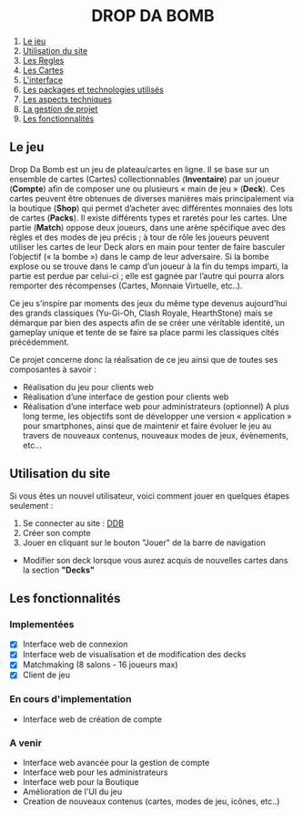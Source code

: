 <h1 align="center"> DROP DA BOMB </h1>

1. [Le jeu](#le-jeu)
2. [Utilisation du site](#utilisation-du-site)
3. [Les Regles](Documentation/LesRegles.md)
4. [Les Cartes](Documentation/LesCartes.md)
5. [L'interface](Documentation/Interface.md)
6. [Les packages et technologies utilisés](Documentation/Packages.md)
7. [Les aspects techniques](Documentation/Technique.md)
8. [La gestion de projet](Documentation/GestionProjet.md)
9. [Les fonctionnalités](#les-fonctionnalités)

## Le jeu

Drop Da Bomb est un jeu de plateau/cartes en ligne.
Il se base sur un ensemble de cartes (Cartes) collectionnables (**Inventaire**) par un joueur (**Compte**) afin de composer une ou plusieurs « main de jeu » (**Deck**). 
Ces cartes peuvent être obtenues de diverses manières mais principalement via la boutique (**Shop**) qui permet d’acheter avec différentes monnaies des lots de cartes (**Packs**). Il existe différents types et raretés pour les cartes. 
Une partie (**Match**) oppose deux joueurs, dans une arène spécifique avec des règles et des modes de jeu précis ; à tour de rôle les joueurs peuvent utiliser les cartes de leur Deck alors en main pour tenter de faire basculer l’objectif (« la bombe ») dans le camp de leur adversaire. 
Si la bombe explose ou se trouve dans le camp d’un joueur à la fin du temps imparti, la partie est perdue par celui-ci ; elle est gagnée par l’autre qui pourra alors remporter des récompenses (Cartes, Monnaie Virtuelle, etc..).

Ce jeu s’inspire par moments des jeux du même type devenus aujourd’hui des grands classiques (Yu-Gi-Oh, Clash Royale, HearthStone) mais se démarque par bien des aspects afin de se créer une véritable identité, un gameplay unique et tente de se faire sa place parmi les classiques cités précédemment. 

Ce projet concerne donc la réalisation de ce jeu ainsi que de toutes ses composantes à savoir : 
-	Réalisation du jeu pour clients web
-	Réalisation d’une interface de gestion pour clients web
-	Réalisation d’une interface web pour administrateurs (optionnel)
A plus long terme, les objectifs sont de développer une version « application » pour smartphones, ainsi que de maintenir et faire évoluer le jeu au travers de nouveaux contenus, nouveaux modes de jeux, évènements, etc... 


## Utilisation du site

Si vous êtes un nouvel utilisateur, voici comment jouer en quelques étapes seulement : 

1. Se connecter au site : [DDB](http://217.182.69.175:8081/Account)
2. Créer son compte 
3. Jouer en cliquant sur le bouton "Jouer" de la barre de navigation

+ Modifier son deck lorsque vous aurez acquis de nouvelles cartes dans la section **"Decks"**

## Les fonctionnalités 

### Implementées

- [x] Interface web de connexion
- [x] Interface web de visualisation et de modification des decks
- [x] Matchmaking (8 salons - 16 joueurs max)
- [x] Client de jeu 

### En cours d'implementation

* Interface web de création de compte

### A venir 

* Interface web avancée pour la gestion de compte
* Interface web pour les administrateurs
* Interface web pour la Boutique
* Amélioration de l'UI du jeu 
* Creation de nouveaux contenus (cartes, modes de jeu, icônes, etc..)
